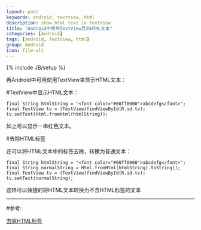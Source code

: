 ```yaml
---
layout: post
keywords: android, textview, html
description: show html text in TextView
title: "Android中使用TextView显示HTML文本"
categories: [Android]
tags: [android, TextView, html]
group: Android
icon: file-alt
---
```

{% include JB/setup %}

再Android中可用使用TextView来显示HTML文本：

#TextView中显示HTML文本：

    final String htmlString = "<font color="#00ff0000">abcdefg</font>";
    final TextView tv = (TextView)findViewById(R.id.tv);
    tv.setText(Html.fromHtml(htmlString));

如上可以显示一串红色文本。

#去除HTML标签

还可以将HTML文本中的标签去除，转换为普通文本：

    final String htmlString = "<font color="#00ff0000">abcdefg</font>";
    final String normalString = Html.fromHtml(htmlString).toString();
    final TextView tv = (TextView)findViewById(R.id.tv);
    tv.setText(normalString);

这样可以快捷的将HTML文本转换为不含HTML标签的文本

<!--excerpt-->

***
#参考:

[去除HTML标签](http://www.krislq.com/2012/12/android_skill_remove_the_html_tag/)